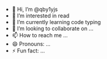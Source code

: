 - 👋 Hi, I’m @qby1yjs
- 👀 I’m interested in read
- 🌱 I’m currently learning code typing
- 💞️ I’m looking to collaborate on ...
- 📫 How to reach me ...
- 😄 Pronouns: ...
- ⚡ Fun fact: ...

<!---
qby1yjs/qby1yjs is a ✨ special ✨ repository because its `README.md` (this file) appears on your GitHub profile.
You can click the Preview link to take a look at your changes.
--->
